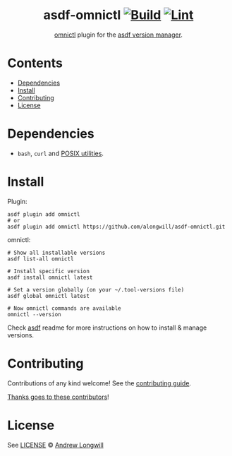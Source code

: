 <div align="center">

# asdf-omnictl [![Build](https://github.com/alongwill/asdf-omnictl/actions/workflows/build.yml/badge.svg)](https://github.com/alongwill/asdf-omnictl/actions/workflows/build.yml) [![Lint](https://github.com/alongwill/asdf-omnictl/actions/workflows/lint.yml/badge.svg)](https://github.com/alongwill/asdf-omnictl/actions/workflows/lint.yml)

[omnictl](https://omni.siderolabs.com/reference/cli) plugin for the [asdf version manager](https://asdf-vm.com).

</div>

# Contents

- [Dependencies](#dependencies)
- [Install](#install)
- [Contributing](#contributing)
- [License](#license)

# Dependencies

- `bash`, `curl` and [POSIX utilities](https://pubs.opengroup.org/onlinepubs/9699919799/idx/utilities.html).

# Install

Plugin:

```shell
asdf plugin add omnictl
# or
asdf plugin add omnictl https://github.com/alongwill/asdf-omnictl.git
```

omnictl:

```shell
# Show all installable versions
asdf list-all omnictl

# Install specific version
asdf install omnictl latest

# Set a version globally (on your ~/.tool-versions file)
asdf global omnictl latest

# Now omnictl commands are available
omnictl --version
```

Check [asdf](https://github.com/asdf-vm/asdf) readme for more instructions on how to
install & manage versions.

# Contributing

Contributions of any kind welcome! See the [contributing guide](contributing.md).

[Thanks goes to these contributors](https://github.com/alongwill/asdf-omnictl/graphs/contributors)!

# License

See [LICENSE](LICENSE) © [Andrew Longwill](https://github.com/alongwill/)

